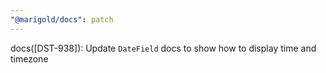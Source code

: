 ```yaml
---
"@marigold/docs": patch
---
```


docs([DST-938]): Update `DateField` docs to show how to display time and timezone
